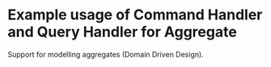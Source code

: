 # Example usage of Command Handler and Query Handler for Aggregate 

Support for modelling aggregates (Domain Driven Design). 